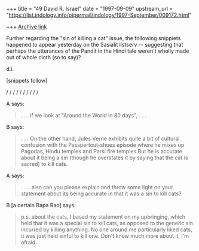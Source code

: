 +++
title = "49 David R. Israel"
date = "1997-09-09"
upstream_url = "https://list.indology.info/pipermail/indology/1997-September/009172.html"

+++
[Archive link](https://list.indology.info/pipermail/indology/1997-September/009172.html)

Further regarding the "sin of killing a cat" issue, the following 
snippiets happened to appear yesterday on the Sasialit listserv -- 
suggesting that perhaps the utterances of the Pandit in the Hindi 
tale weren't wholly made out of whole cloth (so to say)?

d.i.

[snippets follow]

/ / / / / / / / / /

A says:

> . . . if we look at "Around the World in 80 days", . . .

B says:

>   . . .   On the other hand, Jules Verne exhibits quite a
> bit of cultural confusion with the Passpertout-shoes episode where
> he mixes up Pagodas, Hindu temples and Parsi fire temples.But he is
> accurate about it being a sin (though he overstates it by saying
> that the cat is sacred) to kill cats.

A says:

> . . .  .also can you please explain and throw some light on your 
> statement about its being accurate in that it was a sin to kill cats?

B [a certain Bapa Rao] says:

> p.s. about the cats, I based my statement on my upbringing, which
> held that it was a special sin to kill cats, as opposed to the
> generic sin incurred by killing anything. No one around me
> particularly liked cats, it was just held sinful to kill one. Don't
> know much more about it, I'm afraid.




